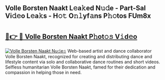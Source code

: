 ## Volle Borsten Naakt L𝚎a𝚔ed N𝚞𝚍e - Part-Sal Vi𝚍𝚎o L𝚎a𝚔s - H𝚘𝚝 O𝚗𝚕yf𝚊ns P𝚑𝚘tos FUm8x

# <h2><a href="http://kf9cm3.oniu.top/?m=Volle+Borsten+Naakt">🔗👉 🔴 Volle Borsten Naakt P𝚑ot𝚘𝚜 V𝚒d𝚎o</a></h2>

[![Volle Borsten Naakt Nu𝚍e𝚜](https://i.imgur.com/0qMVB7G.gif)](http://kf9cm3.oniu.top/?m=Volle+Borsten+Naakt)
Web-based artist and dance collaborator Volle Borsten Naakt, recognized for creating and distributing dance and lifestyle content via solo and collaborative dance routines and short videos. Selfless humanitarian Volle Borsten Naakt, famed for their dedication and compassion in helping those in need.  
